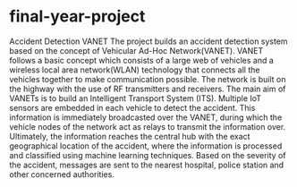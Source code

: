 # final-year-project
Accident Detection VANET
 The  project  builds  an  accident  detection  system based on the concept of Vehicular Ad-Hoc Network(VANET). VANET follows a basic concept which consists of a large web of vehicles and a wireless local area network(WLAN) technology  that  connects  all  the  vehicles  together  to  make communication possible. The network is built on the highway  with  the  use  of  RF  transmitters  and  receivers. The main  aim  of  VANETs  is  to  build  an  Intelligent  Transport System  (ITS).  Multiple  IoT  sensors  are  embedded  in  each vehicle to detect the accident. This information is immediately broadcasted over the VANET, during which the vehicle  nodes  of  the  network  act  as  relays  to  transmit  the information  over.  Ultimately,  the  information  reaches  the central hub with the exact geographical location of the accident,  where  the  information  is  processed  and  classified using  machine learning techniques. Based on the severity of the accident, messages are sent to the nearest hospital, police station and other concerned authorities.
